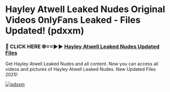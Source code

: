# Hayley Atwell Leaked Nudes Original Videos 0nlyFans Leaked - Files Updated! (pdxxm)

<h3>🔴 CLICK HERE 🌐==►► <a href="https://tinyurl.com/yc6ubb5a" rel="nofollow">Hayley Atwell Leaked Nudes Updated Files</a></h3>

Get Hayley Atwell Leaked Nudes and all content. Now you can access all videos and pictures of Hayley Atwell Leaked Nudes. New Updated Files 2025!

[![pdxxm](https://i.imgur.com/7eu0CRL.gif)](https://tinyurl.com/yc6ubb5a)
